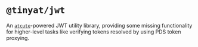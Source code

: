 # `@tinyat/jwt`

An [`atcute`](https://github.com/mary-ext/atcute)-powered JWT utility library, providing some
missing functionality for higher-level tasks like verifying tokens resolved by using PDS token
proxying.
